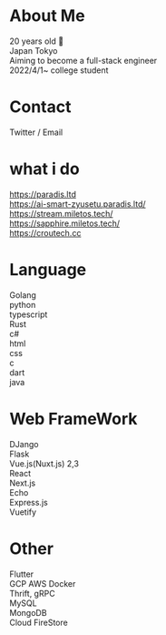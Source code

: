 # About Me
20 years old 👏  
Japan Tokyo  
Aiming to become a full-stack engineer  
2022/4/1~ college student   

# Contact
Twitter / Email  

# what i do

https://paradis.ltd  
https://ai-smart-zyusetu.paradis.ltd/  
https://stream.miletos.tech/  
https://sapphire.miletos.tech/  
https://croutech.cc  

# Language

Golang   
python  
typescript  
Rust  
c#  
html  
css   
c  
dart  
java   


# Web FrameWork

DJango  
Flask  
Vue.js(Nuxt.js) 2,3   
React  
Next.js  
Echo  
Express.js  
Vuetify  

# Other
Flutter  
GCP 
AWS
Docker  
Thrift, gRPC  
MySQL  
MongoDB  
Cloud FireStore



